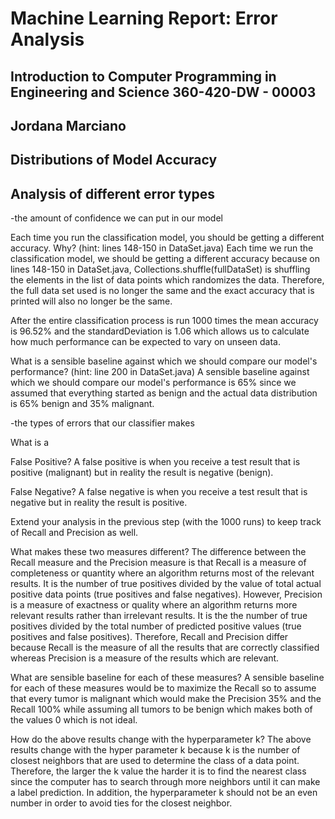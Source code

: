 # Machine Learning Report: Error Analysis
## Introduction to Computer Programming in Engineering and Science 360-420-DW - 00003
## Jordana Marciano

## Distributions of Model Accuracy

## Analysis of different error types

-the amount of confidence we can put in our model

Each time you run the classification model, you should be getting a different accuracy. Why? (hint: lines 148-150 in DataSet.java)
Each time we run the classification model, we should be getting a different accuracy because on lines 148-150 in DataSet.java,  Collections.shuffle(fullDataSet) is shuffling the elements in the list of data points which randomizes the data. Therefore, the full data set used is no longer the same and the exact accuracy that is printed will also no longer be the same.

After the entire classification process is run 1000 times the mean accuracy is 96.52% and the standardDeviation is 1.06 which allows us to calculate how much performance can be expected to vary on unseen data.

What is a sensible baseline against which we should compare our model's performance? (hint: line 200 in DataSet.java)
A sensible baseline against which we should compare our model's performance is 65% since we assumed that everything started as benign and the actual data distribution is 65% benign and 35% malignant.

-the types of errors that our classifier makes

What is a

False Positive?
A false positive is when you receive a test result that is positive (malignant) but in reality the result is negative (benign).

False Negative?
A false negative is when you receive a test result that is negative but in reality the result is positive.

Extend your analysis in the previous step (with the 1000 runs) to keep track of Recall and Precision as well.

What makes these two measures different?
The difference between the Recall measure and the Precision measure is that Recall is a measure of completeness or quantity where an algorithm returns most of the relevant results. It is the number of true positives divided by the value of total actual positive data points (true positives and false negatives). However, Precision is a measure of exactness or quality where an algorithm returns more relevant results rather than irrelevant results. It is the the number of true positives divided by the total number of predicted positive values (true positives and false positives). Therefore, Recall and Precision differ because Recall is the measure of all the results that are correctly classified whereas Precision is a measure of the results which are relevant.

What are sensible baseline for each of these measures?
A sensible baseline for each of these measures would be to maximize the Recall so to assume that every tumor is malignant which would make the Precision 35% and the Recall 100% while assuming all tumors to be benign which makes both of the values 0 which is not ideal.

How do the above results change with the hyperparameter k?
The above results change with the hyper parameter k because k is the number of closest neighbors that are used to determine the class of a data point. Therefore, the larger the k value the harder it is to find the nearest class since the computer has to search through more neighbors until it can make a label prediction. In addition, the hyperparameter k should not be an even number in order to avoid ties for the closest neighbor.
